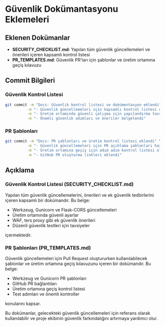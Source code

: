 # Güvenlik Dokümantasyonu Eklemeleri

## Eklenen Dokümanlar
- **SECURITY_CHECKLIST.md**: Yapılan tüm güvenlik güncellemeleri ve önerileri içeren kapsamlı kontrol listesi
- **PR_TEMPLATES.md**: Güvenlik PR'ları için şablonlar ve üretim ortamına geçiş kılavuzu

## Commit Bilgileri

### Güvenlik Kontrol Listesi
```bash
git commit -m "Docs: Güvenlik kontrol listesi ve dokümentasyon eklendi" \
          -m "- Güvenlik güncellemeleri için kapsamlı kontrol listesi oluşturuldu" \
          -m "- Üretim ortamında güvenli çalışma için yapılandırma tavsiyeleri eklendi" \
          -m "- Önemli güvenlik adımları ve öneriler belgelendi"
```

### PR Şablonları
```bash
git commit -m "Docs: PR şablonları ve üretim kontrol listesi eklendi" \
          -m "- Güvenlik güncellemeleri için PR açıklama şablonları hazırlandı" \
          -m "- Üretim ortamına geçiş için adım adım kontrol listesi oluşturuldu" \
          -m "- GitHub PR oluşturma linkleri eklendi"
```

## Açıklama

### Güvenlik Kontrol Listesi (SECURITY_CHECKLIST.md)
Yapılan tüm güvenlik güncellemelerini, önerileri ve ek güvenlik tedbirlerini içeren kapsamlı bir dokümandır. Bu belge:

- Werkzeug, Gunicorn ve Flask-CORS güncellemeleri
- Üretim ortamında güvenli ayarlar
- WAF, ters proxy gibi ek güvenlik önerileri
- Düzenli güvenlik testleri için tavsiyeler

içermektedir.

### PR Şablonları (PR_TEMPLATES.md)
Güvenlik güncellemeleri için Pull Request oluştururken kullanılabilecek şablonlar ve üretim ortamına geçiş kılavuzunu içeren bir dokümandır. Bu belge:

- Werkzeug ve Gunicorn PR şablonları
- GitHub PR bağlantıları
- Üretim ortamına geçiş kontrol listesi
- Test adımları ve önemli kontroller

konularını kapsar.

Bu dokümanlar, gelecekteki güvenlik güncellemeleri için referans olarak kullanılabilir ve proje ekibinin güvenlik farkındalığını artırmaya yardımcı olur. 
